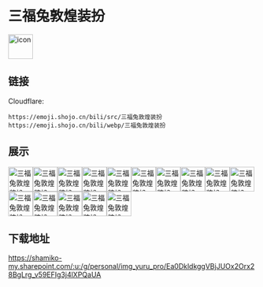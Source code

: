 # 三福兔敦煌装扮
<img src="https://emoji.shojo.cn/bili/src/三福兔敦煌装扮/icon.png" width="50" height="50" alt="icon">

## 链接
Cloudflare:
```
https://emoji.shojo.cn/bili/src/三福兔敦煌装扮
https://emoji.shojo.cn/bili/webp/三福兔敦煌装扮
```
## 展示
<img src="https://emoji.shojo.cn/bili/src/三福兔敦煌装扮/三福兔敦煌装扮-兔rich.png" width="50" height="50" alt="三福兔敦煌装扮-兔rich"><img src="https://emoji.shojo.cn/bili/src/三福兔敦煌装扮/三福兔敦煌装扮-求求....png" width="50" height="50" alt="三福兔敦煌装扮-求求..."><img src="https://emoji.shojo.cn/bili/src/三福兔敦煌装扮/三福兔敦煌装扮-谢谢老板.png" width="50" height="50" alt="三福兔敦煌装扮-谢谢老板"><img src="https://emoji.shojo.cn/bili/src/三福兔敦煌装扮/三福兔敦煌装扮-送你花花.png" width="50" height="50" alt="三福兔敦煌装扮-送你花花"><img src="https://emoji.shojo.cn/bili/src/三福兔敦煌装扮/三福兔敦煌装扮-扭捏.png" width="50" height="50" alt="三福兔敦煌装扮-扭捏"><img src="https://emoji.shojo.cn/bili/src/三福兔敦煌装扮/三福兔敦煌装扮-嘻嘻.png" width="50" height="50" alt="三福兔敦煌装扮-嘻嘻"><img src="https://emoji.shojo.cn/bili/src/三福兔敦煌装扮/三福兔敦煌装扮-喝点儿？.png" width="50" height="50" alt="三福兔敦煌装扮-喝点儿？"><img src="https://emoji.shojo.cn/bili/src/三福兔敦煌装扮/三福兔敦煌装扮-哎.png" width="50" height="50" alt="三福兔敦煌装扮-哎"><img src="https://emoji.shojo.cn/bili/src/三福兔敦煌装扮/三福兔敦煌装扮-好耶.png" width="50" height="50" alt="三福兔敦煌装扮-好耶"><img src="https://emoji.shojo.cn/bili/src/三福兔敦煌装扮/三福兔敦煌装扮-出来玩.png" width="50" height="50" alt="三福兔敦煌装扮-出来玩"><img src="https://emoji.shojo.cn/bili/src/三福兔敦煌装扮/三福兔敦煌装扮-wink.png" width="50" height="50" alt="三福兔敦煌装扮-wink"><img src="https://emoji.shojo.cn/bili/src/三福兔敦煌装扮/三福兔敦煌装扮-省略号.png" width="50" height="50" alt="三福兔敦煌装扮-省略号"><img src="https://emoji.shojo.cn/bili/src/三福兔敦煌装扮/三福兔敦煌装扮-哦莫.png" width="50" height="50" alt="三福兔敦煌装扮-哦莫"><img src="https://emoji.shojo.cn/bili/src/三福兔敦煌装扮/三福兔敦煌装扮-洗个脸.png" width="50" height="50" alt="三福兔敦煌装扮-洗个脸"><img src="https://emoji.shojo.cn/bili/src/三福兔敦煌装扮/三福兔敦煌装扮-在化妆了.png" width="50" height="50" alt="三福兔敦煌装扮-在化妆了">

## 下载地址

https://shamiko-my.sharepoint.com/:u:/g/personal/img_yuru_pro/Ea0DkldkggVBjJUOx2Orx28BgLrg_v59EFIg3j4lXPQaUA